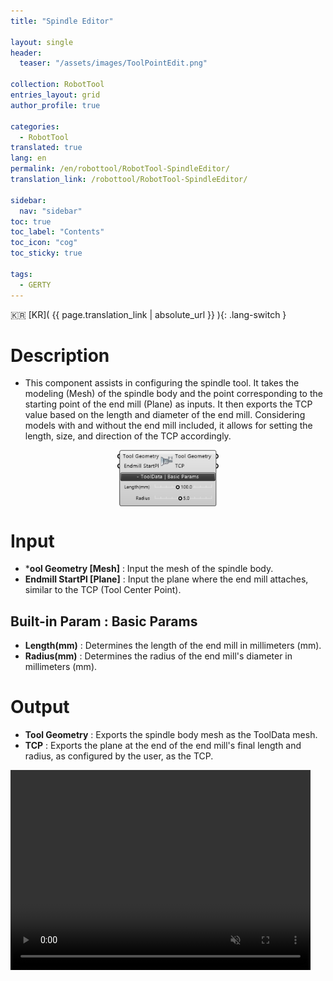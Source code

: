 ```yaml
---
title: "Spindle Editor"

layout: single
header:
  teaser: "/assets/images/ToolPointEdit.png"

collection: RobotTool
entries_layout: grid
author_profile: true

categories:
  - RobotTool
translated: true
lang: en
permalink: /en/robottool/RobotTool-SpindleEditor/
translation_link: /robottool/RobotTool-SpindleEditor/

sidebar:
  nav: "sidebar"
toc: true
toc_label: "Contents"
toc_icon: "cog"
toc_sticky: true

tags: 
  - GERTY
---
```


:kr: [KR]( {{ page.translation_link | absolute_url }} ){: .lang-switch }

# Description

* This component assists in configuring the spindle tool. It takes the modeling (Mesh) of the spindle body and the point corresponding to the starting point of the end mill (Plane) as inputs. It then exports the TCP value based on the length and diameter of the end mill.
Considering models with and without the end mill included, it allows for setting the length, size, and direction of the TCP accordingly.

<p align="center">  <img src="/assets/images/ToolPointEdit.png" align="center" width="32%"></p>

# Input

* ***ool Geometry [Mesh]** : Input the mesh of the spindle body.
* **Endmill StartPl [Plane]** : Input the plane where the end mill attaches, similar to the TCP (Tool Center Point).

## Built-in Param : Basic Params

* **Length(mm)** : Determines the length of the end mill in millimeters (mm).
* **Radius(mm)** : Determines the radius of the end mill's diameter in millimeters (mm).

# Output

* **Tool Geometry** : Exports the spindle body mesh as the ToolData mesh.
* **TCP** : Exports the plane at the end of the end mill's final length and radius, as configured by the user, as the TCP.


<video  width="480" height="320" muted loop autoplay oncanplay="this.muted=true">
    <p align="center"><source src="https://b-at.kr/wp-content/uploads/2023/07/spindleEditor_source1.mp4" type="video/mp4" align="center" width="32%"></p>
</video>